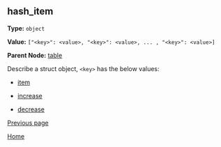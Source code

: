 hash_item
----------

**Type:** `object`

**Value:** `["<key>": <value>, "<key>": <value>, ... , "<key>": <value>]`

**Parent Node:** [table](table.md)

Describe a struct object, `<key>` has the below values:

- [item](item.md)
  
- [increase](increase.md)

- [decrease](decrease.md) 

[Previous page](../table.md)

[Home](../../../index.md)